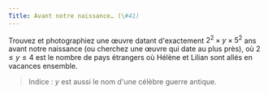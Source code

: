 ```yaml
---
Title: Avant notre naissance… (\#41)
---
```


Trouvez et photographiez une œuvre datant d'exactement $2^2 \times y \times 5^2$ ans avant notre naissance (ou cherchez une œuvre qui date au plus près), où $2 \leq y \leq 4$ est le nombre de pays étrangers où Hélène et Lilian sont allés en vacances ensemble.

> Indice : $y$ est aussi le nom d'une célèbre guerre antique.
